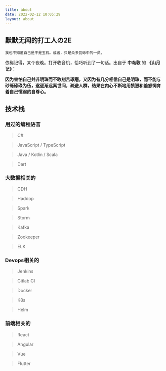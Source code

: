 ```yaml
---
title: about 
date: 2022-02-12 10:05:29 
layout: about
---
```


## 默默无闻的打工人の2E

    我也不知道自己是不是玉石。或者，只是众多瓦砾中的一员。

依稀记得，某个夜晚。打开收音机，恰巧听到了一句话。出自于 **中岛敦** 的 **《山月记》**：

**因为害怕自己并非明珠而不敢刻苦琢磨，又因为有几分相信自己是明珠，而不能与砂砾碌碌为伍，遂逐渐远离世间，疏避人群，结果在内心不断地用愤懑和羞怒饲育着自己懦弱的自尊心。**

## 技术栈

### 用过的编程语言

> C#

> JavaScript / TypeScript

> Java / Kotlin / Scala

> Dart

### 大数据相关的

> CDH

> Haddop

> Spark

> Storm

> Kafka

> Zookeeper

> ELK

### Devops相关的

> Jenkins

> Gitlab CI

> Docker

> K8s

> Helm

### 前端相关的

> React

> Angular

> Vue

> Flutter